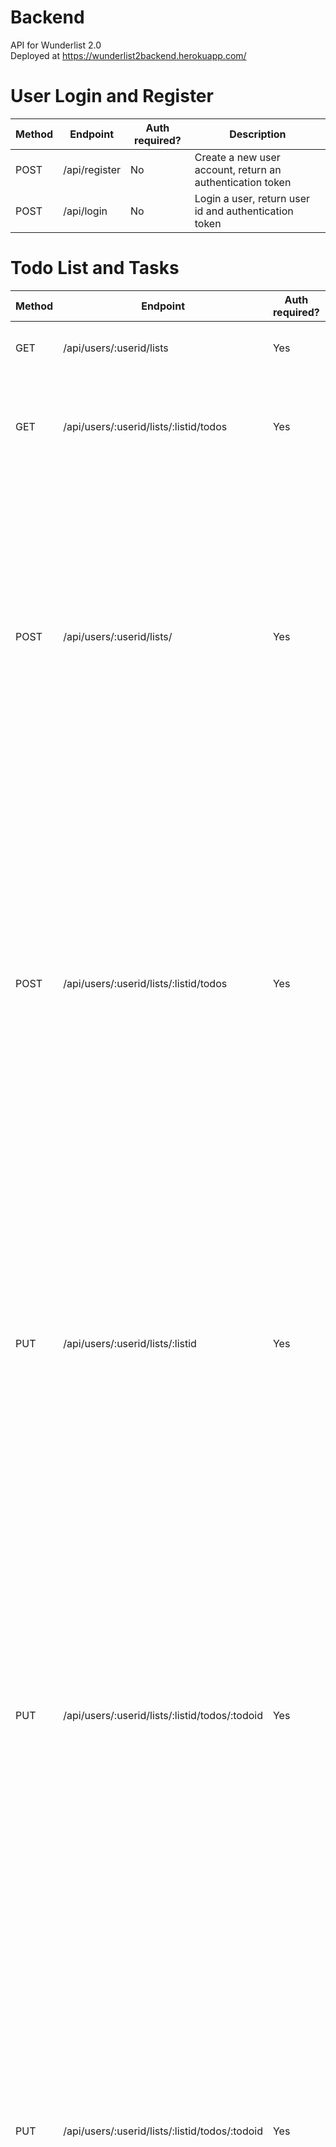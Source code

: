 # Backend

API for Wunderlist 2.0 </br>
Deployed at https://wunderlist2backend.herokuapp.com/

# User Login and Register

| Method  | Endpoint  | Auth required?  | Description  |   
|---|---|---|---|
| POST  | /api/register  | No  | Create a new user account, return an authentication token  | 
| POST  | /api/login  | No  | Login a user, return user id and authentication token  |  

# Todo List and Tasks

| Method  | Endpoint  | Auth required?  | Description  |   
|---|---|---|---|
| GET  | /api/users/:userid/lists  | Yes  | Get the todo lists of an user with the id of :userid  | 
| GET  | /api/users/:userid/lists/:listid/todos  | Yes  | Get the tasks (todo items) of an user with the id of :userid and of the list with the id of :listid   |  
| POST  | /api/users/:userid/lists/  | Yes  | Create a new todo list for an user with the id of :userid, <h5> Post request body example </h5> <h4>{ listname: 'New List' } </h4><h5> Response body example </h5> <h4> { </br> "id":1, </br> "listname": "New List", </br> "user_id": 1 </br> } </h4> | 
| POST  | /api/users/:userid/lists/:listid/todos  | Yes  | Create a new task (todo item) for an user with the id of :userid in the list with the id of :listid, <h5> Post request body example </h5> <h4>{ todo: 'New Todo' } </h3> <h5> Response body example </h4> <h4> { </br> "id":1, </br> "todo": "New Todo", </br> "list_id": 1, , </br> "completed": 0 </br> } </h4> |  
| PUT  | /api/users/:userid/lists/:listid  | Yes  | Update the name of a todo list with the id of :listid for an user with the id of :userid, <h5> Post request body example </h5> <h4>{ listname: 'Edited List' } </h4> <h5> Response body example </h5> <h4> { </br> "id":1, </br> "listname": "Edited List", </br> "user_id": 1 </br> } </h4> | 
| PUT  | /api/users/:userid/lists/:listid/todos/:todoid  | Yes  | Update the name of the task (todo item) with the id of :todoid for an user with the id of :userid in the list with the id of :listid, <h5> Post request body example </h5> <h4>{ todo: 'Edited Todo' } </h3> <h5> Response body example </h4> <h4> { </br> "id":1, </br> "todo": "Edited Todo", </br> "list_id": 1 </br> } </h4> | 
| PUT  | /api/users/:userid/lists/:listid/todos/:todoid  | Yes  | Update the completion status of the task (todo item) with the id of :todoid for an user with the id of :userid in the list with the id of :listid, <h5> Post request body example </h5> <h4>{ completed: 1 } </h3> <h5> Response body example </h4> <h4> { </br> "id":1, </br> "todo": "Edited Todo", </br> "list_id": 1, </br> "completed": 1 </br> } </h4> | 
| DELETE  | /api/users/:userid/lists/:listid  | Yes  | Delete a todo list with the id of :listid for an user with the id of :userid, <i> will delete all the todo items associated with the list id </i> <h5> Response body example </h5> <h4> removed { </br> "id":1, </br> "listname": "Edited List", </br> "user_id": 1 </br> } </h4> | 
| DELETE  | /api/users/:userid/lists/:listid/todos/:todoid  | Yes  | Delete a task (todo item) with the id of :todoid for an user with the id of :userid in the list with the id of :listid, <h5> Response body example </h4> <h4> removed { </br> "id":1, </br> "todo": "Edited Todo", </br> "list_id": 1, </br> completed: 0 </br> } </h4> | 
